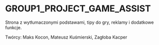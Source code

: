 # GROUP1_PROJECT_GAME_ASSIST
Strona z wytłumaczonymi podstawami, tipy do gry, reklamy i dodatkowe funkcje. 

Twórcy: Maks Kocon, Mateusz Kuśmierski, Zagłoba Kacper
